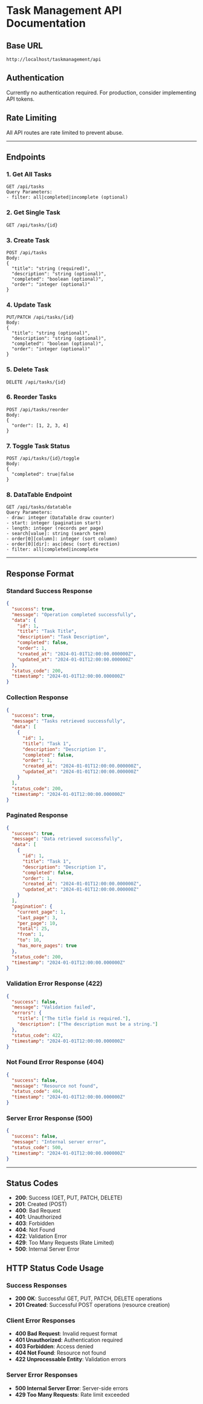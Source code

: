 # Task Management API Documentation

## Base URL
```
http://localhost/taskmanagement/api
```

## Authentication
Currently no authentication required. For production, consider implementing API tokens.

## Rate Limiting
All API routes are rate limited to prevent abuse.

---

## Endpoints

### 1. Get All Tasks
```
GET /api/tasks
Query Parameters:
- filter: all|completed|incomplete (optional)
```

### 2. Get Single Task
```
GET /api/tasks/{id}
```

### 3. Create Task
```
POST /api/tasks
Body:
{
  "title": "string (required)",
  "description": "string (optional)",
  "completed": "boolean (optional)",
  "order": "integer (optional)"
}
```

### 4. Update Task
```
PUT/PATCH /api/tasks/{id}
Body:
{
  "title": "string (optional)",
  "description": "string (optional)",
  "completed": "boolean (optional)",
  "order": "integer (optional)"
}
```

### 5. Delete Task
```
DELETE /api/tasks/{id}
```

### 6. Reorder Tasks
```
POST /api/tasks/reorder
Body:
{
  "order": [1, 2, 3, 4]
}
```

### 7. Toggle Task Status
```
POST /api/tasks/{id}/toggle
Body:
{
  "completed": true|false
}
```

### 8. DataTable Endpoint
```
GET /api/tasks/datatable
Query Parameters:
- draw: integer (DataTable draw counter)
- start: integer (pagination start)
- length: integer (records per page)
- search[value]: string (search term)
- order[0][column]: integer (sort column)
- order[0][dir]: asc|desc (sort direction)
- filter: all|completed|incomplete
```

---

## Response Format

### Standard Success Response
```json
{
  "success": true,
  "message": "Operation completed successfully",
  "data": {
    "id": 1,
    "title": "Task Title",
    "description": "Task Description",
    "completed": false,
    "order": 1,
    "created_at": "2024-01-01T12:00:00.000000Z",
    "updated_at": "2024-01-01T12:00:00.000000Z"
  },
  "status_code": 200,
  "timestamp": "2024-01-01T12:00:00.000000Z"
}
```

### Collection Response
```json
{
  "success": true,
  "message": "Tasks retrieved successfully",
  "data": [
    {
      "id": 1,
      "title": "Task 1",
      "description": "Description 1",
      "completed": false,
      "order": 1,
      "created_at": "2024-01-01T12:00:00.000000Z",
      "updated_at": "2024-01-01T12:00:00.000000Z"
    }
  ],
  "status_code": 200,
  "timestamp": "2024-01-01T12:00:00.000000Z"
}
```

### Paginated Response
```json
{
  "success": true,
  "message": "Data retrieved successfully",
  "data": [
    {
      "id": 1,
      "title": "Task 1",
      "description": "Description 1",
      "completed": false,
      "order": 1,
      "created_at": "2024-01-01T12:00:00.000000Z",
      "updated_at": "2024-01-01T12:00:00.000000Z"
    }
  ],
  "pagination": {
    "current_page": 1,
    "last_page": 3,
    "per_page": 10,
    "total": 25,
    "from": 1,
    "to": 10,
    "has_more_pages": true
  },
  "status_code": 200,
  "timestamp": "2024-01-01T12:00:00.000000Z"
}
```

### Validation Error Response (422)
```json
{
  "success": false,
  "message": "Validation failed",
  "errors": {
    "title": ["The title field is required."],
    "description": ["The description must be a string."]
  },
  "status_code": 422,
  "timestamp": "2024-01-01T12:00:00.000000Z"
}
```

### Not Found Error Response (404)
```json
{
  "success": false,
  "message": "Resource not found",
  "status_code": 404,
  "timestamp": "2024-01-01T12:00:00.000000Z"
}
```

### Server Error Response (500)
```json
{
  "success": false,
  "message": "Internal server error",
  "status_code": 500,
  "timestamp": "2024-01-01T12:00:00.000000Z"
}
```

---

## Status Codes
- **200**: Success (GET, PUT, PATCH, DELETE)
- **201**: Created (POST)
- **400**: Bad Request
- **401**: Unauthorized
- **403**: Forbidden
- **404**: Not Found
- **422**: Validation Error
- **429**: Too Many Requests (Rate Limited)
- **500**: Internal Server Error

## HTTP Status Code Usage

### Success Responses
- **200 OK**: Successful GET, PUT, PATCH, DELETE operations
- **201 Created**: Successful POST operations (resource creation)

### Client Error Responses
- **400 Bad Request**: Invalid request format
- **401 Unauthorized**: Authentication required
- **403 Forbidden**: Access denied
- **404 Not Found**: Resource not found
- **422 Unprocessable Entity**: Validation errors

### Server Error Responses
- **500 Internal Server Error**: Server-side errors
- **429 Too Many Requests**: Rate limit exceeded
